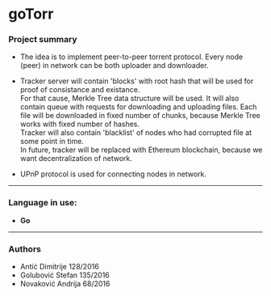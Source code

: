 # goTorr

### Project summary

* The idea is to implement peer-to-peer torrent protocol. Every node (peer) in network can be both uploader and downloader.

* Tracker server will contain 'blocks' with root hash that will be used for proof of consistance and existance.  
For that cause, Merkle Tree data structure will be used. It will also contain queue with requests for downloading and uploading files. Each file will be downloaded in fixed number of chunks, because Merkle Tree works with fixed number of hashes.  
Tracker will also contain 'blacklist' of nodes who had corrupted file at some point in time.   
In future, tracker will be replaced with Ethereum blockchain, because we want decentralization of network.

* UPnP protocol is used for connecting nodes in network.

***
### Language in use:  
* __Go__
***
### Authors  
* Antić Dimitrije 128/2016  
* Golubović Stefan 135/2016  
* Novaković Andrija 68/2016  
